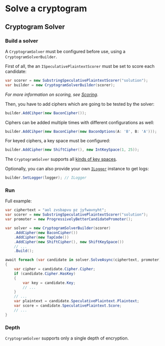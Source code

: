 # Solve a cryptogram

## Cryptogram Solver

### Build a solver
A `CryptogramSolver` must be configured before use, using a `CryptogramSolverBuilder`.

First of all, the an `ISpeculativePlaintextScorer` must be set to score each candidate:
```cs
var scorer = new SubstringSpeculativePlaintextScorer("solution");
var builder = new CryptogramSolverBuilder(scorer);
```

*For more information on scoring, see [Scoring](docs/lib/find-key.md#scoring).*

Then, you have to add ciphers which are going to be tested by the solver:
```cs
builder.AddCihper(new BaconCipher());
```

Ciphers can be added multiple times with different configurations as well:
```cs
builder.AddCihper(new BaconCipher(new BaconOptions(A: 'B', B: 'A')));
```

For keyed ciphers, a key space must be configured:
```cs
builder.AddCipher(new ShiftCipher(), new IntKeySpace(1, 25));
```

The `CryptogramSolver` supports all [kinds of key spaces](docs/lib/find-key.md#kinds-of-key-spaces).

Optionally, you can also provide your own [`ILogger`](https://docs.microsoft.com/en-us/dotnet/api/microsoft.extensions.logging.ilogger) instance to get logs:
```cs
builder.SetLogger(logger); // ILogger
```

### Run
Full example:
```cs
var ciphertext = "aol zvsbapvu pz jyfwavnyht";
var scorer = new SubstringSpeculativePlaintextScorer("solution");
var promoter = new ProgressivelyBetterCandidatePromoter();

var solver = new CryptogramSolverBuilder(scorer)
	.AddCipher(new BaconCipher())
	.AddCipher(new TapCode())
	.AddCipher(new ShiftCipher(), new ShiftKeySpace())
	// ...
	.Build();

await foreach (var candidate in solver.SolveAsync(ciphertext, promoter))
{
	var cipher = candidate.Cipher.Cipher;
	if (candidate.Cipher.HasKey)
	{
		var key = candidate.Key;
		// ...
	}
	// ...
	var plaintext = candidate.SpeculativePlaintext.Plaintext;
	var score = candidate.SpeculativePlaintext.Score;
	// ...
}
```

### Depth
`CryptogramSolver` supports only a single depth of encryption.